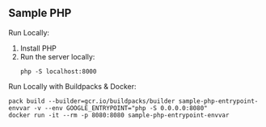 Sample PHP
-----------

Run Locally:
1. Install PHP
1. Run the server locally:
    ```
    php -S localhost:8000
    ```

Run Locally with Buildpacks & Docker:
```
pack build --builder=gcr.io/buildpacks/builder sample-php-entrypoint-envvar -v --env GOOGLE_ENTRYPOINT="php -S 0.0.0.0:8080"
docker run -it --rm -p 8080:8080 sample-php-entrypoint-envvar
```